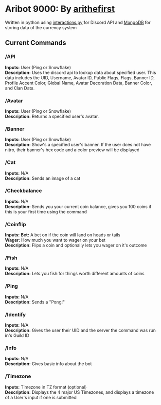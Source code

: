 # **Aribot 9000: By [arithefirst](https://arithefirst.com)**
Written in python using [interactions.py](https://github.com/interactions-py) for Discord API and [MongoDB](https://www.mongodb.com/) for storing data of the currency system<br>


## Current Commands

### /API
**Inputs:** User (Ping or Snowflake)<br>
**Description:** Uses the discord api to lookup data about specified user. This data includes the UID, Username, Avatar ID, Public Flags, Flags, Banner ID, Profile Accent Color, Global Name, Avatar Decoration Data, Banner Color, and Clan Data. 

### /Avatar
**Inputs:** User (Ping or Snowflake)<br>
**Description:** Returns a specified user's avatar.

### /Banner
**Inputs:** User (Ping or Snowflake)<br>
**Description:** Show's a specified user's banner. If the user does not have nitro, their banner's hex code and a color preview will be displayed

### /Cat
**Inputs:** N/A<br>
**Description:** Sends an image of a cat

### /Checkbalance
**Inputs:** N/A<br>
**Description:** Sends you your current coin balance, gives you 100 coins if this is your first time using the command

### /Coinflip
**Inputs:**
    **Bet:** A bet on if the coin will land on heads or tails<br>
    **Wager:** How much you want to wager on your bet<br>
**Description:** Flips a coin and optionally lets you wager on it's outcome

### /Fish
**Inputs:** N/A<br>
**Description:** Lets you fish for things worth different amounts of coins

### /Ping
**Inputs:** N/A<br>
**Description:** Sends a "Pong!"

### /Identify
**Inputs:** N/A<br>
**Description:** Gives the user their UID and the server the command was run in's Guild ID

### /Info
**Inputs:** N/A<br>
**Description:** Gives basic info about the bot

### /Timezone
**Inputs:** Timezone in TZ format (optional) <br>
**Description:** Displays the 4 major US Timezones, and displays a timezone of a User's input if one is submitted
